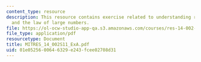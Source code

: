 ```yaml
---
content_type: resource
description: This resource contains exercise related to understanding random sampling
  and the law of large numbers.
file: https://ol-ocw-studio-app-qa.s3.amazonaws.com/courses/res-14-002-abdul-latif-jameel-poverty-action-lab-executive-training-evaluating-social-programs-2011-spring-2011/01e0525600646329e243fcee02708d31_MITRES_14_002S11_ExA.pdf
file_type: application/pdf
resourcetype: Document
title: MITRES_14_002S11_ExA.pdf
uid: 01e05256-0064-6329-e243-fcee02708d31
---
```


